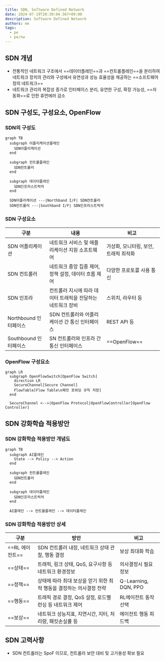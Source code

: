 ```yaml
---
title: SDN, Software Defined Network
date: 2024-07-19T20:39:04.567+09:00
description: Software Defined Network
authors: me
tags:
  - pe
  - pe/nw
---
```


## SDN 개념

- 전통적인 네트워크 구조에서 ==데이터플레인==과 ==컨트롤플레인==을 분리하여 네트워크 장치의 관리와 구성에서 유연성과 성능 효율성을 제공하는 ==소프트웨어 정의 네트워크==
- 네트워크 관리의 복잡성 증가로 인터페이스 분리, 유연한 구성, 확장 가능성, ==자동화==로 인한 휴먼에러 감소

## SDN 구성도, 구성요소, OpenFlow

### SDN의 구성도

```mermaid
graph TB 
  subgraph 어플리케이션플레인
    SDN어플리케이션
  end

  subgraph 컨트롤플레인
    SDN컨트롤러
  end

  subgraph 데이터플레인
    SDN인프라스트럭처
  end

  SDN어플리케이션 ---|Northband I/F| SDN컨트롤러
  SDN컨트롤러 ---|Southband I/F| SDN인프라스트럭처
```

### SDN 구성요소

| 구분 | 내용 | 비고 |
| --- | --- | --- |
| SDN 어플리케이션 | 네트워크 서비스 및 애플리케이션 지원 소프트웨어 | 가상화, 모니터링, 보안, 트래픽 최적화 |
| SDN 컨트롤러  | 네트워크 중앙 집중 제어, 정책 설정, 데이터 흐름 제어 | 다양한 프로토콜 사용 통신 |
| SDN 인프라 | 컨트롤러 지시에 따라 데이터 트래픽을 전달하는 네트워크 장비 | 스위치, 라우터 등 |
| Northbound 인터페이스 | SDN 컨트롤러와 어플리케이션 간 통신 인터페이스 | REST API 등 |
| Southbound 인터페이스 | SN 컨트롤러와 인프라 간 통신 인터페이스 | ==OpenFlow== |

### OpenFlow 구성요소

```mermaid
graph LR
  subgraph OpenFlowSwitch[OpenFlow Switch]
    direction LR
    SecureChannel[Secure Channel]
    FlowTable[Flow Table\n패킷 포워딩 규칙 저장]
  end

  SecureChannel <-->|OpenFlow Protocol|OpenFlowController[OpenFlow Controller]
```

## SDN 강화학습 적용방안

### SDN 강화학습 적용방안 개념도

```mermaid
graph TB
  subgraph AI플레인
    State --> Policy --> Action
  end

  subgraph 컨트롤플레인
    SDN컨트롤러
  end

  subgraph 데이터플레인
    SDN인프라스트럭처
  end

  AI플레인 --> 컨트롤플레인 --> 데이터플레인
```

### SDN 강화학습 적용방안 상세

| 구분 | 방안 | 비고 |
| --- | --- | --- |
| ==RL 에이전트== | SDN 컨트롤러 내장, 네트워크 상태 관찰, 행동 결정 | 보상 최대화 학습 |
| ==상태== | 트래픽, 링크 상태, QoS, 요구사항 등 네트워크 환경정보 | 의사결정시 필요 정보 |
| ==정책== | 상태에 따라 최대 보상을 얻기 위한 최적 행동을 결정하는 의사결정 전략 | Q-Learning, DQN, PPO |
| ==행동== | 트래픽 경로 결정, QoS 설정, 로드밸런싱 등 네트워크 제어 | RL에이전트 동작 선택 |
| ==보상== | 네트워크 성능지표, 지연시간, 지터, 처리량, 패킷손실률 등 | 에이전트 행동 피드백 |

## SDN 고력사항

- SDN 컨트롤러는 SpoF 이므로, 컨트롤러 보안 대비 및 고가용성 확보 필요

